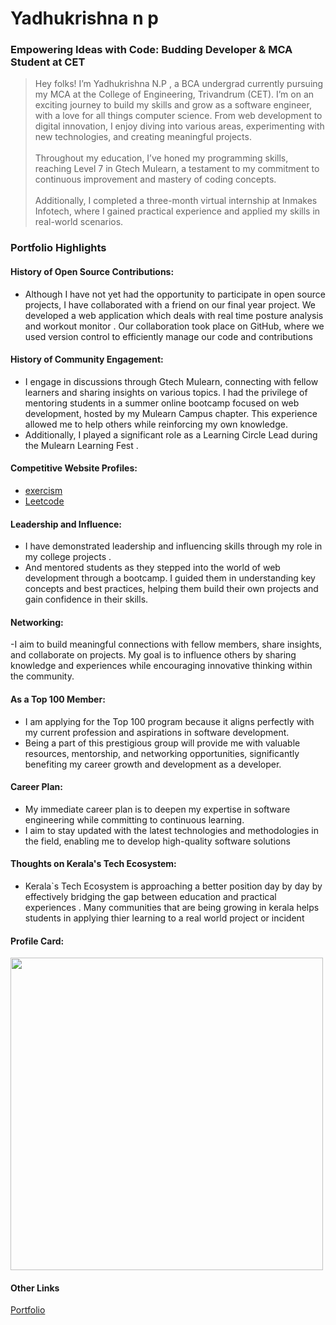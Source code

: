 # Yadhukrishna n p

### Empowering Ideas with Code: Budding Developer & MCA Student at CET

> Hey folks! I’m Yadhukrishna N.P , a BCA undergrad currently pursuing my MCA at the College of Engineering, Trivandrum (CET). I’m on an exciting journey to build my skills and grow as a software engineer, with a love for all things computer science. From web development to digital innovation, I enjoy diving into various areas, experimenting with new technologies, and creating meaningful projects.
<br><br> Throughout my education, I’ve honed my programming skills, reaching Level 7 in Gtech Mulearn, a testament to my commitment to continuous improvement and mastery of coding concepts.
<br><br> Additionally, I completed a three-month virtual internship at Inmakes Infotech, where I gained practical experience and applied my skills in real-world scenarios.

### Portfolio Highlights


#### History of Open Source Contributions:

- Although I have not yet had the opportunity to participate in open source projects, I have collaborated with a friend on our final year project. We developed a web application which deals with real time posture analysis and workout monitor . Our collaboration took place on GitHub, where we used version control to efficiently manage our code and contributions

#### History of Community Engagement:

-  I  engage in discussions through Gtech Mulearn, connecting with fellow learners and sharing insights on various topics. I had the privilege of mentoring students in a summer online bootcamp focused on web development, hosted by my Mulearn Campus chapter. This experience allowed me to help others while reinforcing my own knowledge.
- Additionally, I played a significant role as a Learning Circle Lead during the Mulearn Learning Fest .


#### Competitive Website Profiles:

- [exercism](https://exercism.org/profiles/yadhukrishnx)
- [Leetcode](https://leetcode.com/u/yadhukrishnx/)

#### Leadership and Influence:

- I have demonstrated leadership and influencing skills through my role in my college projects .
- And mentored students as they stepped into the world of web development through a bootcamp. I guided them in understanding key concepts and best practices, helping them build their own projects and gain confidence in their skills. 

#### Networking:

-I aim to build meaningful connections with fellow members, share insights, and collaborate on projects. My goal is to influence others by sharing knowledge and experiences while encouraging innovative thinking within the community.

#### As a Top 100 Member:

- I am applying for the Top 100 program because it aligns perfectly with my current profession and aspirations in software development.
-  Being a part of this prestigious group will provide me with valuable resources, mentorship, and networking opportunities, significantly benefiting my career growth and development as a developer.

#### Career Plan:

- My immediate career plan is to deepen my expertise in software engineering while committing to continuous learning.
-  I aim to stay updated with the latest technologies and methodologies in the field, enabling me to develop high-quality software solutions

#### Thoughts on Kerala's Tech Ecosystem:

- Kerala`s Tech Ecosystem is approaching a better position day by day by effectively bridging the gap between education and practical experiences . Many communities that are being growing in kerala helps students in applying thier learning to a real world project or incident 

#### Profile Card:

<img
    src="https://mulearn.org/embed/rank/yadhukrishnanp@mulearn"
    width="500px">
</img>


#### Other Links
[Portfolio](https://yadhukrishnanp.web.app/)
